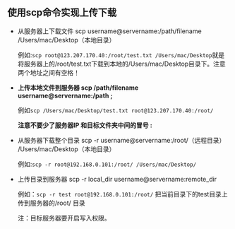 ## 使用scp命令实现上传下载



* 从服务器上下载文件 scp username@servername:/path/filename /Users/mac/Desktop（本地目录）

  例如:`scp root@123.207.170.40:/root/test.txt /Users/mac/Desktop`就是将服务器上的/root/test.txt下载到本地的/Users/mac/Desktop目录下。注意两个地址之间有空格！





* **上传本地文件到服务器 scp /path/filename username@servername:/path ;**

  例如`scp /Users/mac/Desktop/test.txt root@123.207.170.40:/root/`

  **注意不要少了服务器IP 和目标文件夹中间的冒号 :**




* 从服务器下载整个目录 scp -r username@servername:/root/（远程目录） /Users/mac/Desktop（本地目录）

  例如:`scp -r root@192.168.0.101:/root/ /Users/mac/Desktop/`





* 上传目录到服务器 scp -r local_dir username@servername:remote_dir

  例如：`scp -r test root@192.168.0.101:/root/` 把当前目录下的test目录上传到服务器的/root/ 目录

  注：目标服务器要开启写入权限。